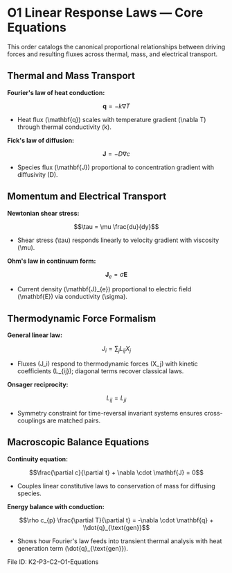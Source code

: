 # O1 Linear Response Laws — Core Equations

This order catalogs the canonical proportional relationships between driving forces and resulting fluxes across thermal, mass, and electrical transport.

## Thermal and Mass Transport
**Fourier's law of heat conduction:**

$$\mathbf{q} = -k \nabla T$$

- Heat flux \(\mathbf{q}\) scales with temperature gradient \(\nabla T\) through thermal conductivity \(k\).

**Fick's law of diffusion:**

$$\mathbf{J} = -D \nabla c$$

- Species flux \(\mathbf{J}\) proportional to concentration gradient with diffusivity \(D\).

## Momentum and Electrical Transport
**Newtonian shear stress:**

$$\tau = \mu \frac{du}{dy}$$

- Shear stress \(\tau\) responds linearly to velocity gradient with viscosity \(\mu\).

**Ohm's law in continuum form:**

$$\mathbf{J}_{e} = \sigma \mathbf{E}$$

- Current density \(\mathbf{J}_{e}\) proportional to electric field \(\mathbf{E}\) via conductivity \(\sigma\).

## Thermodynamic Force Formalism
**General linear law:**

$$J_{i} = \sum_{j} L_{ij} X_{j}$$

- Fluxes \(J_i\) respond to thermodynamic forces \(X_j\) with kinetic coefficients \(L_{ij}\); diagonal terms recover classical laws.

**Onsager reciprocity:**

$$L_{ij} = L_{ji}$$

- Symmetry constraint for time-reversal invariant systems ensures cross-couplings are matched pairs.

## Macroscopic Balance Equations
**Continuity equation:**

$$\frac{\partial c}{\partial t} + \nabla \cdot \mathbf{J} = 0$$

- Couples linear constitutive laws to conservation of mass for diffusing species.

**Energy balance with conduction:**

$$\rho c_{p} \frac{\partial T}{\partial t} = -\nabla \cdot \mathbf{q} + \\dot{q}_{\text{gen}}$$

- Shows how Fourier's law feeds into transient thermal analysis with heat generation term \(\dot{q}_{\text{gen}}\).

File ID: K2-P3-C2-O1-Equations
